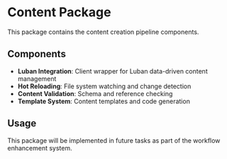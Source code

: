 # Content Package

This package contains the content creation pipeline components.

## Components

- **Luban Integration**: Client wrapper for Luban data-driven content management
- **Hot Reloading**: File system watching and change detection
- **Content Validation**: Schema and reference checking
- **Template System**: Content templates and code generation

## Usage

This package will be implemented in future tasks as part of the workflow enhancement system.
